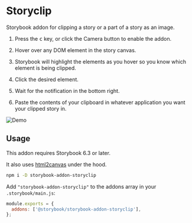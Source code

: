 # Storyclip

Storybook addon for clipping a story or a part of a story as an image.

1. Press the <kbd>c</kbd> key, or click the Camera button to enable the addon.

2. Hover over any DOM element in the story canvas.

3. Storybook will highlight the elements as you hover so you know which element is being clipped.

4. Click the desired element.

5. Wait for the notification in the bottom right.

6. Paste the contents of your clipboard in whatever application you want your clipped story in.

![Demo](demo.gif)

## Usage

This addon requires Storybook 6.3 or later. 

It also uses [html2canvas](https://github.com/niklasvh/html2canvas) under the hood.

```sh
npm i -D storybook-addon-storyclip
```

Add `"storybook-addon-storyclip"` to the addons array in your `.storybook/main.js`:

```js
module.exports = {
  addons: ['@storybook/storybook-addon-storyclip'],
};
```